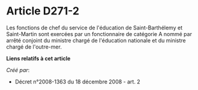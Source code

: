 # Article D271-2

Les fonctions de chef du service de l'éducation de Saint-Barthélemy et Saint-Martin sont exercées par un fonctionnaire de
catégorie A nommé par arrêté conjoint du ministre chargé de l'éducation nationale et du ministre chargé de l'outre-mer.

**Liens relatifs à cet article**

_Créé par_:

  - Décret n°2008-1363 du 18 décembre 2008 - art. 2

